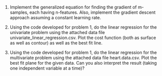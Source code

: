 1) Implement the generalized equation for finding the gradient of m-samples, each having n-features. Also, implement the gradient descent approach assuming a constant learning rate.

2) Using the code developed for problem 1, do the linear regression for the univariate problem using the attached data file univariate_linear_regression.csv. Plot the cost function (both as surface as well as contour) as well as the best fit line. 

3) Using the code developed for problem 1, do the linear regression for the multivariate problem using the attached data file heart.data.csv. Plot the best fit plane for the given data. Can you also interpret the result (taking one independent variable at a time)?
